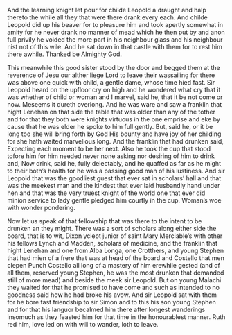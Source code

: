 And the learning knight let pour for childe Leopold a draught and halp
thereto the while all they that were there drank every each. And childe
Leopold did up his beaver for to pleasure him and took apertly somewhat
in amity for he never drank no manner of mead which he then put by and
anon full privily he voided the more part in his neighbour glass and his
neighbour nist not of this wile. And he sat down in that castle with
them for to rest him there awhile. Thanked be Almighty God.

This meanwhile this good sister stood by the door and begged them at the
reverence of Jesu our alther liege Lord to leave their wassailing for
there was above one quick with child, a gentle dame, whose time hied
fast. Sir Leopold heard on the upfloor cry on high and he wondered what
cry that it was whether of child or woman and I marvel, said he, that it
be not come or now. Meseems it dureth overlong. And he was ware and saw
a franklin that hight Lenehan on that side the table that was older than
any of the tother and for that they both were knights virtuous in the
one emprise and eke by cause that he was elder he spoke to him full
gently. But, said he, or it be long too she will bring forth by God His
bounty and have joy of her childing for she hath waited marvellous long.
And the franklin that had drunken said, Expecting each moment to be her
next. Also he took the cup that stood tofore him for him needed never
none asking nor desiring of him to drink and, Now drink, said he, fully
delectably, and he quaffed as far as he might to their both’s health for
he was a passing good man of his lustiness. And sir Leopold that was the
goodliest guest that ever sat in scholars’ hall and that was the meekest
man and the kindest that ever laid husbandly hand under hen and that was
the very truest knight of the world one that ever did minion service to
lady gentle pledged him courtly in the cup. Woman’s woe with wonder
pondering.

Now let us speak of that fellowship that was there to the intent to be
drunken an they might. There was a sort of scholars along either side
the board, that is to wit, Dixon yclept junior of saint Mary Merciable’s
with other his fellows Lynch and Madden, scholars of medicine, and the
franklin that hight Lenehan and one from Alba Longa, one Crotthers, and
young Stephen that had mien of a frere that was at head of the board and
Costello that men clepen Punch Costello all long of a mastery of him
erewhile gested (and of all them, reserved young Stephen, he was the
most drunken that demanded still of more mead) and beside the meek sir
Leopold. But on young Malachi they waited for that he promised to have
come and such as intended to no goodness said how he had broke his avow.
And sir Leopold sat with them for he bore fast friendship to sir Simon
and to this his son young Stephen and for that his languor becalmed him
there after longest wanderings insomuch as they feasted him for that
time in the honourablest manner. Ruth red him, love led on with will to
wander, loth to leave.
